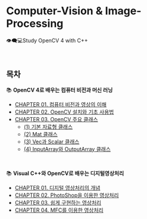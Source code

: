 # Computer-Vision & Image-Processing
👁️‍🗨️💻Study OpenCV 4 with C++

<br/>

## 목차
📚 **OpenCV 4로 배우는 컴퓨터 비전과 머신 러닝**
* [CHAPTER 01. 컴퓨터 비전과 영상의 이해](https://github.com/cje172/Computer-Vision_Image-Processing/blob/main/Computer%20Vision/CHAPTER_01/study.md)
* [CHAPTER 02. OpenCV 설치와 기초 사용법](https://github.com/cje172/Computer-Vision_Image-Processing/blob/main/Computer%20Vision/CHAPTER_02/study.md)
* [CHAPTER 03. OpenCV 주요 클래스](https://github.com/cje172/Computer-Vision_Image-Processing/blob/main/Computer%20Vision/CHAPTER_03)
  * [(1) 기본 자료형 클래스](https://github.com/cje172/Computer-Vision_Image-Processing/blob/main/Computer%20Vision/CHAPTER_03/study_1.md)
  * [(2) Mat 클래스](https://github.com/cje172/Computer-Vision_Image-Processing/blob/main/Computer%20Vision/CHAPTER_03/study_2.md)
  * [(3) Vec과 Scalar 클래스](https://github.com/cje172/Computer-Vision_Image-Processing/blob/main/Computer%20Vision/CHAPTER_03)
  * [(4) InputArray와 OutputArray 클래스](https://github.com/cje172/Computer-Vision_Image-Processing/blob/main/Computer%20Vision/CHAPTER_03)
<br/>

📚 **Visual C++와 OpenCV로 배우는 디지털영상처리**
* [CHAPTER 01. 디지털 영상처리의 개념](https://github.com/cje172/Computer-Vision_Image-Processing/blob/main/Image%20Processing/CHAPTER_01/study.md)
* [CHAPTER 02. PhotoShop을 이용한 영상처리](https://github.com/cje172/Computer-Vision_Image-Processing/blob/main/Image%20Processing/CHAPTER_02/study.md)
* [CHAPTER 03. 쉽게 구현하는 영상처리](https://github.com/cje172/Computer-Vision_Image-Processing/tree/main/Image%20Processing/CHAPTER_03/study.md)
* [CHAPTER 04. MFC를 이용한 영상처리](https://github.com/cje172/Computer-Vision_Image-Processing/blob/main/Image%20Processing/CHAPTER_04/study.md)

